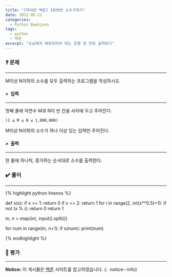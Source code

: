 ```yaml
---
title: "[파이썬 백준] 1929번 소수구하기"
date: 2022-06-21
categories:
  - Python Baekjoon
tags:
  - python
  - 백준
excerpt: "손님에게 배정되어야 하는 호텔 방 번호 출력하기"
---
```


### ❓ 문제

---

M이상 N이하의 소수를 모두 출력하는 프로그램을 작성하시오.<br>


#### > &nbsp;입력

---

첫째 줄에 자연수 M과 N이 빈 칸을 사이에 두고 주어진다.

`(1 ≤ M ≤ N ≤ 1,000,000)`

M이상 N이하의 소수가 하나 이상 있는 입력만 주어진다.


#### > &nbsp;출력

---

한 줄에 하나씩, 증가하는 순서대로 소수를 출력한다.<br>


### ✔️ 풀이

---

{% highlight python linenos %}

def s(x):
    if x == 1:
        return 0
    if x == 2:
        return 1
    for i in range(2, int(x**0.5)+1):
        if not (x % i):
            return 0
    return 1


m, n = map(int, input().split())

for num in range(m, n+1):
    if s(num):
        print(num)

{% endhighlight %}


### 💬 평가

---



**Notice:** 이 게시물은 [백준](https://www.acmicpc.net/problem/1929) 사이트를 참고하였습니다.
{: .notice--info}
